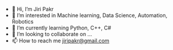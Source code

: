 - 👋 Hi, I’m Jiri Pakr
- 👀 I’m interested in Machine learning, Data Science, Automation, Robotics
- 🌱 I’m currently learning Python, C++, C#
- 💞️ I’m looking to collaborate on ...
- 📫 How to reach me jiripakr@gmail.com
